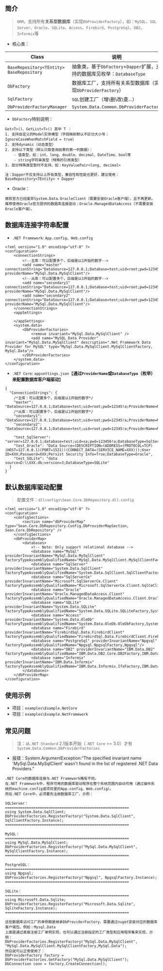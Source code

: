 ## 简介

> `ORM`，支持所有**关系型数据库**（实现`DbProviderFactory`），如：`MySQL`、`SQL Server`、`Oracle`、`SQLite`、`Access`、`Firebird`、`PostgreSql`、`DB2`、`Informix`等

- 核心类：

| Class                                         | 说明                                                         |
| --------------------------------------------- | ------------------------------------------------------------ |
| `BaseRepository<TEntity>`<br>`BaseRepository` | 抽象类，基于`DbFactory`+`Dapper`扩展，支持的数据库见枚举：`DatabaseType` |
| `DbFactory`                                   | 数据库工厂，支持所有关系型数据库（实现`DbProviderFactory`）  |
| `SqlFactory`                                  | `SQL`创建工厂（增\删\改\查\...）                             |
| `DbProviderFactoryManager`                    | `System.Data.Common.DbProviderFactory`                       |

- `DbFactory`特别说明：

```
Get<T>()、GetList<T>() 其中 T ：
1. 支持自定义的Model实体模型（字段映射默认不区分大小写：IgnoreCaseWhenMatchField = true）
2. 支持dynamic（动态类型）
2. 支持以下类型（默认只取查询结果的第一列数据）：
	- 值类型，如：int、long、double、decimal、DateTime、bool等
	- string字符串类型（特殊的引用类型）
3. 部分特殊类型暂时不支持，如：KeyValuePair<long, decimal>

注：Dapper不仅支持以上所有类型，兼容性和性能也更好，建议使用：BaseRepository<TEntity> + Dapper
```

- Oracle：

```
微软官方已经废弃System.Data.OracleClient（需要安装Oracle客户端），且不再更新。
推荐使用Oracle官方提供的数据库连接驱动：Oracle.ManagedDataAccess（不需要安装Oracle客户端）。
```

## 数据库连接字符串配置

- `.NET Framework`: `App.config`、`Web.config`

```
<?xml version="1.0" encoding="utf-8" ?>
<configuration>
	<connectionStrings>
		<!--主库：可以配置多个，后缀是以1开始的数字-->
		<add name="master" connectionString="DataSource=127.0.0.1;Database=test;uid=root;pwd=12345!a" providerName="MySql.Data.MySqlClient"/>
		<!--从库：可以配置多个，后缀是以1开始的数字-->
		<add name="secondary1" connectionString="DataSource=127.0.0.1;Database=test;uid=root;pwd=12345!a" providerName="MySql.Data.MySqlClient"/>
		<add name="secondary2" connectionString="DataSource=127.0.0.1;Database=test;uid=root;pwd=12345!a" providerName="MySql.Data.MySqlClient"/>
	</connectionStrings>
	<appSettings>

	</appSettings>
	<system.data>
		<DbProviderFactories>
			<remove invariant="MySql.Data.MySqlClient" />
			<add name="MySQL Data Provider" invariant="MySql.Data.MySqlClient" description=".Net Framework Data Provider for MySQL" type="MySql.Data.MySqlClient.MySqlClientFactory, MySql.Data"/>
		</DbProviderFactories>
	</system.data>
</configuration>
```

- `.NET Core`: `appsettings.json`【**通过`ProviderName`或`DatabaseType`（枚举）来配置数据库客户端驱动**】

```
{
  "ConnectionStrings": {
    /*主库：可以配置多个，后缀是以1开始的数字*/
    "master": "DataSource=127.0.0.1;Database=test;uid=root;pwd=12345!a;ProviderName=MySql.Data.MySqlClient",
    /*从库：可以配置多个，后缀是以1开始的数字*/
    "secondary1": "DataSource=127.0.0.1;Database=test;uid=root;pwd=12345!a;ProviderName=MySql.Data.MySqlClient",
    "secondary2": "DataSource=127.0.0.1;Database=test;uid=root;pwd=12345!a;ProviderName=MySql.Data.MySqlClient",

    "test_SqlServer": "server=127.0.0.1;database=test;uid=sa;pwd=123456!a;DatabaseType=SqlServer",
    "test_Oracle": "Data Source=(DESCRIPTION=(ADDRESS=(PROTOCOL=TCP)(HOST=127.0.0.1)(PORT=1521))(CONNECT_DATA=(SERVICE_NAME=XXX)));User ID=XXX;Password=XXX;Persist Security Info=True;DatabaseType=Oracle",
    "test_SQLite": "data source=D:\\XXX.db;version=3;DatabaseType=SQLite"
  }
}
```

## 默认数据库驱动配置

> 配置文件：`dllconfigs\Sean.Core.DbRepository.dll.config`

```
<?xml version="1.0" encoding="utf-8" ?>
<configuration>
	<configSections>
		<section name="dbProviderMap" type="Sean.Core.DbRepository.Config.DbProviderMapSection, Sean.Core.DbRepository" />
	</configSections>
	<dbProviderMap>
		<databases>
			<!-- Note: Only support relational database -->
			<database name="MySql" providerInvariantName="MySql.Data.MySqlClient" factoryTypeAssemblyQualifiedName="MySql.Data.MySqlClient.MySqlClientFactory,MySql.Data"/>
			<database name="SqlServer" providerInvariantName="System.Data.SqlClient" factoryTypeAssemblyQualifiedName="System.Data.SqlClient.SqlClientFactory,System.Data"/>
			<database name="SqlServerCe" providerInvariantName="Microsoft.SqlServerCe.Client" factoryTypeAssemblyQualifiedName="Microsoft.SqlServerCe.Client.SqlCeClientFactory,Microsoft.SqlServerCe.Client"/>
			<database name="Oracle" providerInvariantName="Oracle.ManagedDataAccess.Client" factoryTypeAssemblyQualifiedName="Oracle.ManagedDataAccess.Client.OracleClientFactory,Oracle.ManagedDataAccess"/>
			<database name="SQLite" providerInvariantName="System.Data.SQLite" factoryTypeAssemblyQualifiedName="System.Data.SQLite.SQLiteFactory,System.Data.SQLite"/>
			<database name="Access" providerInvariantName="System.Data.OleDb" factoryTypeAssemblyQualifiedName="System.Data.OleDb.OleDbFactory,System.Data"/>
			<database name="Firebird" providerInvariantName="FirebirdSql.Data.FirebirdClient" factoryTypeAssemblyQualifiedName="FirebirdSql.Data.FirebirdClient.FirebirdClientFactory,FirebirdSql.Data.FirebirdClient"/>
			<database name="PostgreSql" providerInvariantName="Npgsql" factoryTypeAssemblyQualifiedName="Npgsql.NpgsqlFactory,Npgsql"/>
			<database name="DB2" providerInvariantName="IBM.Data.DB2" factoryTypeAssemblyQualifiedName="IBM.Data.DB2.Core.DB2Factory,IBM.Data.DB2.Core"/>
			<database name="Informix" providerInvariantName="IBM.Data.Informix" factoryTypeAssemblyQualifiedName="IBM.Data.Informix.IfxFactory,IBM.Data.Informix"/>
		</databases>
	</dbProviderMap>
</configuration>
```

## 使用示例

- 项目：`examples\Example.NetCore`
- 项目：`examples\Example.NetFramework`

## 常见问题

> 注：从`.NET Standard` 2.1版本开始（`.NET Core` >= 3.0）才有`System.Data.Common.DbProviderFactories`

- 报错：System.ArgumentException:“The specified invariant name 'MySql.Data.MySqlClient' wasn't found in the list of registered .NET Data Providers.”

```
.NET Core的数据库连接与.NET Framework略有不同。
在.NET Framework中，程序可用的数据库驱动程序在整个系统范围内自动可用（通过操作系统的machine.config或项目里的App.config、Web.config）。
而在.NET Core中，必须要先注册数据库工厂，示例：

SQLServer：
=========================================================
using System.Data.SqlClient;
DbProviderFactories.RegisterFactory("System.Data.SqlClient", SqlClientFactory.Instance);
=========================================================

MySQL：
=========================================================
using MySql.Data.MySqlClient;
DbProviderFactories.RegisterFactory("MySql.Data.MySqlClient", MySqlClientFactory.Instance);
=========================================================

PostgreSQL：
=========================================================
using Npgsql;
DbProviderFactories.RegisterFactory("Npgsql", NpgsqlFactory.Instance);
=========================================================

SQLite：
=========================================================
using Microsoft.Data.Sqlite;
DbProviderFactories.RegisterFactory("Microsoft.Data.Sqlite", SqliteFactory.Instance);
=========================================================

这些数据库访问工厂的单例都是继承DbProviderFactory，需要通过nuget安装对应的数据库客户端包，例如：Mysql.Data
上面是通过直接注册工厂单例实现，也可以通过注册指定的工厂类型和应用程序集来实现，示例：
DbProviderFactories.RegisterFactory("MySql.Data.MySqlClient", "MySql.Data.MySqlClient.MySqlClientFactory,MySql.Data");
然后就可以正常使用了：
DbProviderFactory factory = DbProviderFactories.GetFactory("MySql.Data.MySqlClient");
DbConnection conn = factory.CreateConnection();
```